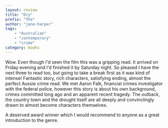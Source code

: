 ```yaml
---
layout: review
title: "Dry"
prefix: "The"
author: "jane-harper"
tags:
    - "Australian"
    - "contemporary"
    - "crime"
category: books
---
```

Wow. Even though I'd seen the film this was a gripping read. It arrived on Friday evening and I'd finished it by Saturday night.
So pleased I have the next three to read too, but going to take a break first as it was kind of intense! 
Fantastic story, rich characters, satisfying ending, almost the perfect Aussie crime read. 
We met Aaron Falk, financial crimes investigator with the federal police, however this story is about
his own background, crimes committed long ago and an apparent recent tragedy. The outback, the country town
and the drought itself are all deeply and convinclingly drawn to almost become characters themselves.

A deserved award winner which I would recommend to anyone as a great introduction to the genre.